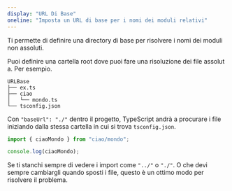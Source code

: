 ```yaml
---
display: "URL Di Base"
oneline: "Imposta un URL di base per i nomi dei moduli relativi"
---
```


Ti permette di definire una directory di base per risolvere i nomi dei moduli non assoluti.

Puoi definire una cartella root dove puoi fare una risoluzione dei file assoluta. Per esempio.

```
URLBase
├── ex.ts
├── ciao
│   └── mondo.ts
└── tsconfig.json
```

Con `"baseUrl": "./"` dentro il progetto, TypeScript andrà a procurare i file iniziando dalla stessa cartella in cui si trova `tsconfig.json`.

```ts
import { ciaoMondo } from "ciao/mondo";

console.log(ciaoMondo);
```

Se ti stanchi sempre di vedere i import come `"../"` o `"./"`. O che devi sempre cambiargli quando sposti i file, questo è un ottimo modo per risolvere il problema.
